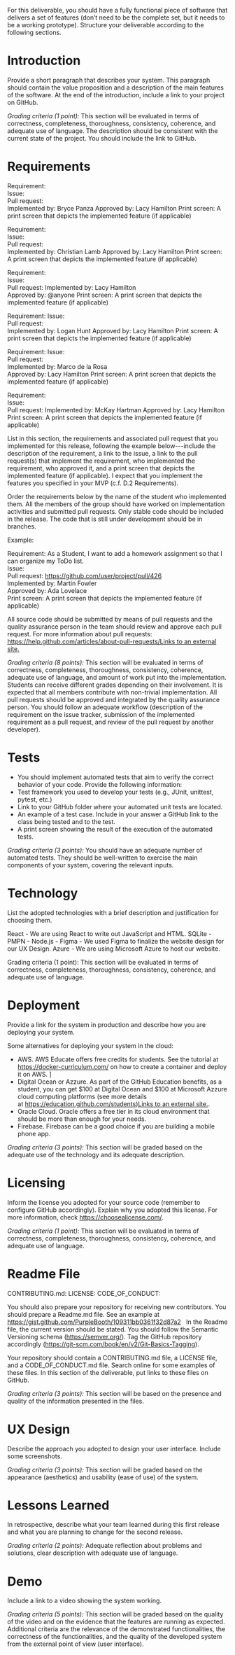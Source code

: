For this deliverable, you should have a fully functional piece of software that delivers a set of features (don’t need to be the complete set, but it needs to be a working prototype). Structure your deliverable according to the following sections.

# Introduction

Provide a short paragraph that describes your system. This paragraph should contain the value proposition and a description of the main features of the software. At the end of the introduction, include a link to your project on GitHub.

_Grading criteria (1 point):_ This section will be evaluated in terms of correctness, completeness, thoroughness, consistency, coherence, and adequate use of language. The description should be consistent with the current state of the project. You should include the link to GitHub.

# Requirements

Requirement:  
Issue: <link to your GitHub issue>  
Pull request:  
Implemented by: Bryce Panza
Approved by: Lacy Hamilton
Print screen: A print screen that depicts the implemented feature (if applicable)

Requirement:  
Issue: <link to your GitHub issue>  
Pull request:   
Implemented by: Christian Lamb
Approved by: Lacy Hamilton
Print screen: A print screen that depicts the implemented feature (if applicable)

Requirement:  
Issue: <link to your GitHub issue>  
Pull request: 
Implemented by: Lacy Hamilton  
Approved by: @anyone
Print screen: A print screen that depicts the implemented feature (if applicable)

Requirement: 
Issue: <link to your GitHub issue>  
Pull request:  
Implemented by: Logan Hunt
Approved by: Lacy Hamilton
Print screen: A print screen that depicts the implemented feature (if applicable)

Requirement: 
Issue: <link to your GitHub issue>  
Pull request:  
Implemented by: Marco de la Rosa  
Approved by: Lacy Hamilton
Print screen: A print screen that depicts the implemented feature (if applicable)

Requirement:  
Issue: <link to your GitHub issue>  
Pull request: 
Implemented by: McKay Hartman
Approved by: Lacy Hamilton  
Print screen: A print screen that depicts the implemented feature (if applicable)


List in this section, the requirements and associated pull request that you implemented for this release, following the example below---include the description of the requirement, a link to the issue, a link to the pull request(s) that implement the requirement, who implemented the requirement, who approved it, and a print screen that depicts the implemented feature (if applicable). I expect that you implement the features you specified in your MVP (c.f. D.2 Requirements). 

Order the requirements below by the name of the student who implemented them. All the members of the group should have worked on implementation activities and submitted pull requests. Only stable code should be included in the release. The code that is still under development should be in branches.

Example:

Requirement: As a Student, I want to add a homework assignment so that I can organize my ToDo list.  
Issue: <link to your GitHub issue>  
Pull request: https://github.com/user/project/pull/426  
Implemented by: Martin Fowler  
Approved by: Ada Lovelace  
Print screen: A print screen that depicts the implemented feature (if applicable)

All source code should be submitted by means of pull requests and the quality assurance person in the team should review and approve each pull request. For more information about pull requests:  
[https://help.github.com/articles/about-pull-requests/Links to an external site.](https://help.github.com/articles/about-pull-requests/)

_Grading criteria (8 points):_ This section will be evaluated in terms of correctness, completeness, thoroughness, consistency, coherence, adequate use of language, and amount of work put into the implementation. Students can receive different grades depending on their involvement. It is expected that all members contribute with non-trivial implementation. All pull requests should be approved and integrated by the quality assurance person. You should follow an adequate workflow (description of the requirement on the issue tracker, submission of the implemented requirement as a pull request, and review of the pull request by another developer). 

# Tests

- You should implement automated tests that aim to verify the correct behavior of your code. Provide the following information:
- Test framework you used to develop your tests (e.g., JUnit, unittest, pytest, etc.)
- Link to your GitHub folder where your automated unit tests are located.
- An example of a test case. Include in your answer a GitHub link to the class being tested and to the test.
- A print screen showing the result of the execution of the automated tests. 

_Grading criteria (3 points):_ You should have an adequate number of automated tests. They should be well-written to exercise the main components of your system, covering the relevant inputs.

# Technology

List the adopted technologies with a brief description and justification for choosing them.

React - We are using React to write out JavaScript and HTML.
SQLite -
PMPN -
Node.js - 
Figma - We used Figma to finalize the website design for our UX Design.
Azure - We are using Microsoft Azure to host our website.

Grading criteria (1 point): This section will be evaluated in terms of correctness, completeness, thoroughness, consistency, coherence, and adequate use of language.

# Deployment

Provide a link for the system in production and describe how you are deploying your system. 

Some alternatives for deploying your system in the cloud:

- AWS. AWS Educate offers free credits for students. See the tutorial at https://docker-curriculum.com/ on how to create a container and deploy it on AWS. ]
- Digital Ocean or Azzure. As part of the GitHub Education benefits, as a student, you can get $100 at Digital Ocean and $100 at Microsoft Azzure cloud computing platforms (see more details at [https://education.github.com/students)Links to an external site.](https://education.github.com/students\)).
- Oracle Cloud. Oracle offers a free tier in its cloud environment that should be more than enough for your needs.
- Firebase. Firebase can be a good choice if you are building a mobile phone app.

_Grading criteria (3 points):_ This section will be graded based on the adequate use of the technology and its adequate description.

# Licensing

Inform the license you adopted for your source code (remember to configure GitHub accordingly). Explain why you adopted this license. For more information, check https://choosealicense.com/.

_Grading criteria (1 point):_ This section will be evaluated in terms of correctness, completeness, thoroughness, consistency, coherence, and adequate use of language.

# Readme File

CONTRIBUTING.md:
LICENSE:
CODE_OF_CONDUCT:

You should also prepare your repository for receiving new contributors. You should prepare a Readme.md file. See an example at https://gist.github.com/PurpleBooth/109311bb0361f32d87a2   In the Readme file, the current version should be stated. You should follow the Semantic Versioning schema (https://semver.org/). Tag the GitHub repository accordingly (https://git-scm.com/book/en/v2/Git-Basics-Tagging). 

Your repository should contain a CONTRIBUTING.md file, a LICENSE file, and a CODE_OF_CONDUCT.md file. Search online for some examples of these files. In this section of the deliverable, put links to these files on GitHub.

_Grading criteria (3 points):_ This section will be based on the presence and quality of the information presented in the files.

# UX Design

Describe the approach you adopted to design your user interface. Include some screenshots.

_Grading criteria (3 points):_ This section will be graded based on the appearance (aesthetics) and usability (ease of use) of the system.

# Lessons Learned

In retrospective, describe what your team learned during this first release and what you are planning to change for the second release. 

_Grading criteria (2 points):_ Adequate reflection about problems and solutions, clear description with adequate use of language. 

# Demo

Include a link to a video showing the system working.

_Grading criteria (5 points):_ This section will be graded based on the quality of the video and on the evidence that the features are running as expected. Additional criteria are the relevance of the demonstrated functionalities, the correctness of the functionalities, and the quality of the developed system from the external point of view (user interface).

